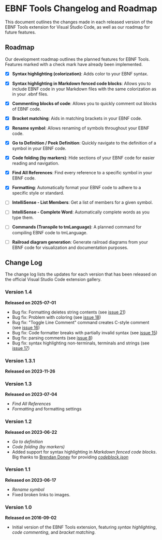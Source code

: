 # EBNF Tools Changelog and Roadmap

This document outlines the changes made in each released version of the EBNF Tools extension for Visual Studio Code, as well as our roadmap for future features.

## Roadmap

Our development roadmap outlines the planned features for EBNF Tools. Features marked with a check mark have already been implemented.

- [x] **Syntax highlighting (colorization)**: Adds color to your EBNF syntax.
- [x] **Syntax highlighting in Markdown fenced code blocks**: Allows you to include EBNF code in your Markdown files with the same colorization as in your .ebnf files.
- [x] **Commenting blocks of code**: Allows you to quickly comment out blocks of EBNF code.
- [x] **Bracket matching**: Aids in matching brackets in your EBNF code.
- [x] **Rename symbol**: Allows renaming of symbols throughout your EBNF code.
- [x] **Go to Definition / Peek Definition**: Quickly navigate to the definition of a symbol in your EBNF code.
- [x] **Code folding (by markers)**: Hide sections of your EBNF code for easier reading and navigation.
- [x] **Find All References**: Find every reference to a specific symbol in your EBNF code.
- [x] **Formatting**: Automatically format your EBNF code to adhere to a specific style or standard.
- [ ] **IntelliSense - List Members**: Get a list of members for a given symbol.
- [ ] **IntelliSense - Complete Word**: Automatically complete words as you type them.
- [ ] **Commands (Transpile to tmLanguage)**: A planned command for compiling EBNF code to tmLanguage.
- [ ] **Railroad diagram generation**: Generate railroad diagrams from your EBNF code for visualization and documentation purposes.


## Change Log

The change log lists the updates for each version that has been released on the official Visual Studio Code extension gallery.


### Version 1.4
**Released on 2025-07-01**

- Bug fix: Formatting deletes string contents (see [issue 21](https://github.com/igochkov/vscode-ebnf/issues/21))
- Bug fix: Problem with coloring (see [issue 18](https://github.com/igochkov/vscode-ebnf/issues/18))
- Bug fix: "Toggle Line Comment" command creates C-style comment (see [issue 16](https://github.com/igochkov/vscode-ebnf/issues/16))
- Bug fix: Code formatter breaks with partially invalid syntax (see [issue 15](https://github.com/igochkov/vscode-ebnf/issues/15))
- Bug fix: parsing comments (see [issue 8](https://github.com/igochkov/vscode-ebnf/issues/8))
- Bug fix: syntax highlighting non-terminals, terminals and strings (see [issue 17](https://github.com/igochkov/vscode-ebnf/issues/17))

### Version 1.3.1
**Released on 2023-11-26**

### Version 1.3
**Released on 2023-07-04**

- _Find All References_
- _Formatting_ and formatting settings

### Version 1.2
**Released on 2023-06-22**

- _Go to definition_
- _Code folding (by markers)_
- Added support for syntax highlighting in _Markdown fenced code blocks_. Big thanks to [Brendan Doney](https://github.com/brdoney) for providing *[codeblock.json](https://github.com/igochkov/vscode-ebnf/blob/main/syntaxes/codeblock.json)*

### Version 1.1
**Released on 2023-06-17**

- _Rename symbol_
- Fixed broken links to images.

### Version 1.0
**Released on 2016-09-02**

- Initial version of the EBNF Tools extension, featuring _syntax highlighting_, _code commenting_, and _bracket matching_.
